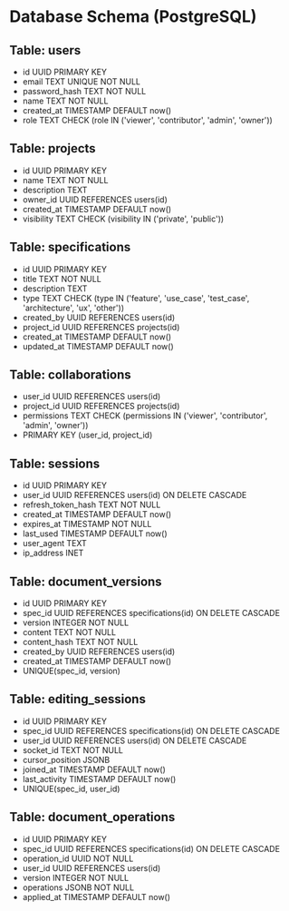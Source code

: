 # Database Schema (PostgreSQL)

## Table: users

- id UUID PRIMARY KEY
- email TEXT UNIQUE NOT NULL
- password_hash TEXT NOT NULL
- name TEXT NOT NULL
- created_at TIMESTAMP DEFAULT now()
- role TEXT CHECK (role IN ('viewer', 'contributor', 'admin', 'owner'))

## Table: projects

- id UUID PRIMARY KEY
- name TEXT NOT NULL
- description TEXT
- owner_id UUID REFERENCES users(id)
- created_at TIMESTAMP DEFAULT now()
- visibility TEXT CHECK (visibility IN ('private', 'public'))

## Table: specifications

- id UUID PRIMARY KEY
- title TEXT NOT NULL
- description TEXT
- type TEXT CHECK (type IN ('feature', 'use_case', 'test_case', 'architecture', 'ux', 'other'))
- created_by UUID REFERENCES users(id)
- project_id UUID REFERENCES projects(id)
- created_at TIMESTAMP DEFAULT now()
- updated_at TIMESTAMP DEFAULT now()

## Table: collaborations

- user_id UUID REFERENCES users(id)
- project_id UUID REFERENCES projects(id)
- permissions TEXT CHECK (permissions IN ('viewer', 'contributor', 'admin', 'owner'))
- PRIMARY KEY (user_id, project_id)

## Table: sessions

- id UUID PRIMARY KEY
- user_id UUID REFERENCES users(id) ON DELETE CASCADE
- refresh_token_hash TEXT NOT NULL
- created_at TIMESTAMP DEFAULT now()
- expires_at TIMESTAMP NOT NULL
- last_used TIMESTAMP DEFAULT now()
- user_agent TEXT
- ip_address INET

## Table: document_versions

- id UUID PRIMARY KEY
- spec_id UUID REFERENCES specifications(id) ON DELETE CASCADE
- version INTEGER NOT NULL
- content TEXT NOT NULL
- content_hash TEXT NOT NULL
- created_by UUID REFERENCES users(id)
- created_at TIMESTAMP DEFAULT now()
- UNIQUE(spec_id, version)

## Table: editing_sessions

- id UUID PRIMARY KEY
- spec_id UUID REFERENCES specifications(id) ON DELETE CASCADE
- user_id UUID REFERENCES users(id) ON DELETE CASCADE
- socket_id TEXT NOT NULL
- cursor_position JSONB
- joined_at TIMESTAMP DEFAULT now()
- last_activity TIMESTAMP DEFAULT now()
- UNIQUE(spec_id, user_id)

## Table: document_operations

- id UUID PRIMARY KEY
- spec_id UUID REFERENCES specifications(id) ON DELETE CASCADE
- operation_id UUID NOT NULL
- user_id UUID REFERENCES users(id)
- version INTEGER NOT NULL
- operations JSONB NOT NULL
- applied_at TIMESTAMP DEFAULT now()
